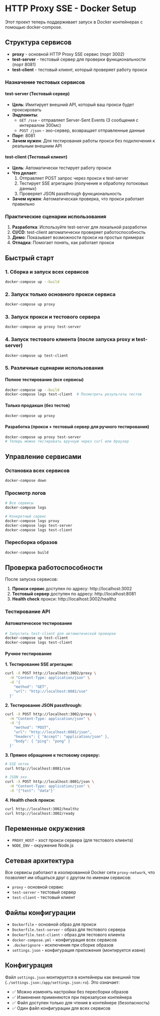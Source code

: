 # HTTP Proxy SSE - Docker Setup

Этот проект теперь поддерживает запуск в Docker контейнерах с помощью docker-compose.

## Структура сервисов

- **proxy** - основной HTTP Proxy SSE сервис (порт 3002)
- **test-server** - тестовый сервер для проверки функциональности (порт 8081)
- **test-client** - тестовый клиент, который проверяет работу прокси

### Назначение тестовых сервисов

#### test-server (Тестовый сервер)
- **Цель**: Имитирует внешний API, который ваш прокси будет проксировать
- **Эндпоинты**:
  - `GET /sse` - отправляет Server-Sent Events (3 сообщения с интервалом 300мс)
  - `POST /json` - эхо-сервер, возвращает отправленные данные
- **Порт**: 8081
- **Зачем нужен**: Для тестирования работы прокси без подключения к реальным внешним API

#### test-client (Тестовый клиент)
- **Цель**: Автоматически тестирует работу прокси
- **Что делает**:
  1. Отправляет POST запрос через прокси к test-server
  2. Тестирует SSE агрегацию (получение и обработку потоковых данных)
  3. Проверяет JSON passthrough функциональность
- **Зачем нужен**: Автоматическая проверка, что прокси работает правильно

### Практические сценарии использования

1. **Разработка**: Используйте test-server для локальной разработки
2. **CI/CD**: test-client автоматически проверяет работоспособность
3. **Демо**: Показывает возможности прокси на простых примерах
4. **Отладка**: Помогает понять, как работает прокси

## Быстрый старт

### 1. Сборка и запуск всех сервисов

```bash
docker-compose up --build
```

### 2. Запуск только основного прокси сервиса

```bash
docker-compose up proxy
```

### 3. Запуск прокси и тестового сервера

```bash
docker-compose up proxy test-server
```

### 4. Запуск тестового клиента (после запуска proxy и test-server)

```bash
docker-compose up test-client
```

### 5. Различные сценарии использования

#### Полное тестирование (все сервисы)
```bash
docker-compose up --build
docker-compose logs test-client  # Посмотреть результаты тестов
```

#### Только продакшн (без тестов)
```bash
docker-compose up proxy
```

#### Разработка (прокси + тестовый сервер для ручного тестирования)
```bash
docker-compose up proxy test-server
# Теперь можно тестировать вручную через curl или браузер
```

## Управление сервисами

### Остановка всех сервисов
```bash
docker-compose down
```

### Просмотр логов
```bash
# Все сервисы
docker-compose logs

# Конкретный сервис
docker-compose logs proxy
docker-compose logs test-server
docker-compose logs test-client
```

### Пересборка образов
```bash
docker-compose build
```

## Проверка работоспособности

После запуска сервисов:

1. **Прокси сервис** доступен по адресу: http://localhost:3002
2. **Тестовый сервер** доступен по адресу: http://localhost:8081
3. **Health check** прокси: http://localhost:3002/healthz

### Тестирование API

#### Автоматическое тестирование
```bash
# Запустить test-client для автоматической проверки
docker-compose up test-client
docker-compose logs test-client
```

#### Ручное тестирование

**1. Тестирование SSE агрегации:**
```bash
curl -X POST http://localhost:3002/proxy \
  -H "Content-Type: application/json" \
  -d '{
    "method": "GET",
    "url": "http://localhost:8081/sse"
  }'
```

**2. Тестирование JSON passthrough:**
```bash
curl -X POST http://localhost:3002/proxy \
  -H "Content-Type: application/json" \
  -d '{
    "method": "POST",
    "url": "http://localhost:8081/json",
    "headers": { "Accept": "application/json" },
    "body": { "ping": "pong" }
  }'
```

**3. Прямое обращение к тестовому серверу:**
```bash
# SSE поток
curl http://localhost:8081/sse

# JSON эхо
curl -X POST http://localhost:8081/json \
  -H "Content-Type: application/json" \
  -d '{"test": "data"}'
```

**4. Health check прокси:**
```bash
curl http://localhost:3002/healthz
curl http://localhost:3002/ready
```

## Переменные окружения

- `PROXY_HOST` - хост прокси сервера (для тестового клиента)
- `NODE_ENV` - окружение Node.js

## Сетевая архитектура

Все сервисы работают в изолированной Docker сети `proxy-network`, что позволяет им общаться друг с другом по именам сервисов:
- `proxy` - основной сервис
- `test-server` - тестовый сервер
- `test-client` - тестовый клиент

## Файлы конфигурации

- `Dockerfile` - основной образ для прокси
- `Dockerfile.test-server` - образ для тестового сервера
- `Dockerfile.test-client` - образ для тестового клиента
- `docker-compose.yml` - конфигурация всех сервисов
- `.dockerignore` - исключения при сборке образов
- `settings.json` - конфигурация приложения (монтируется извне)

## Конфигурация

Файл `settings.json` монтируется в контейнеры как внешний том (`./settings.json:/app/settings.json:ro`). Это означает:

- ✅ Можно изменять настройки без пересборки образов
- ✅ Изменения применяются при перезапуске контейнера
- ✅ Файл доступен только для чтения в контейнере (безопасность)
- ✅ Один файл конфигурации для всех сервисов
